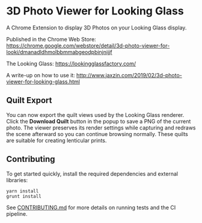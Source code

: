 # 3D Photo Viewer for Looking Glass
A Chrome Extension to display 3D Photos on your Looking Glass display.

Published in the Chrome Web Store: https://chrome.google.com/webstore/detail/3d-photo-viewer-for-looki/dmanadldhmolbbmmabgeodpbinjnijjf

The Looking Glass: https://lookingglassfactory.com/

A write-up on how to use it: http://www.jaxzin.com/2019/02/3d-photo-viewer-for-looking-glass.html

## Quilt Export

You can now export the quilt views used by the Looking Glass renderer. Click the
**Download Quilt** button in the popup to save a PNG of the current photo. The
viewer preserves its render settings while capturing and redraws the scene
afterward so you can continue browsing normally. These quilts are suitable for
creating lenticular prints.

## Contributing

To get started quickly, install the required dependencies and external
libraries:

```
yarn install
grunt install
```

See [CONTRIBUTING.md](CONTRIBUTING.md) for more details on running tests and the
CI pipeline.

